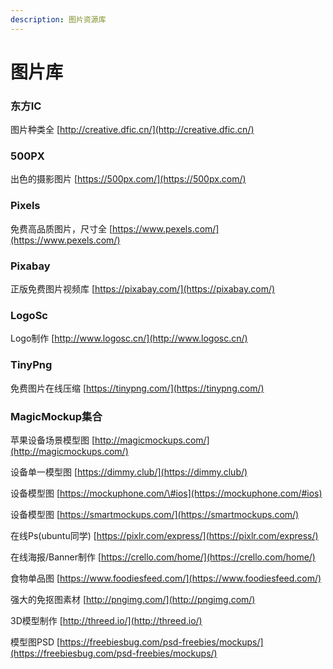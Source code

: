 ```yaml
---
description: 图片资源库
---
```


# 图片库

### 东方IC

图片种类全 [http://creative.dfic.cn/](http://creative.dfic.cn/)

### 500PX

出色的摄影图片 [https://500px.com/](https://500px.com/)

### Pixels

免费高品质图片，尺寸全 [https://www.pexels.com/](https://www.pexels.com/)

### Pixabay

正版免费图片视频库 [https://pixabay.com/](https://pixabay.com/)

### LogoSc

Logo制作 [http://www.logosc.cn/](http://www.logosc.cn/)

### TinyPng

免费图片在线压缩 [https://tinypng.com/](https://tinypng.com/)

### MagicMockup集合

苹果设备场景模型图 [http://magicmockups.com/](http://magicmockups.com/)

设备单一模型图 [https://dimmy.club/](https://dimmy.club/)

设备模型图 [https://mockuphone.com/\#ios](https://mockuphone.com/#ios)

设备模型图 [https://smartmockups.com/](https://smartmockups.com/)

在线Ps\(ubuntu同学\) [https://pixlr.com/express/](https://pixlr.com/express/)

在线海报/Banner制作 [https://crello.com/home/](https://crello.com/home/)

食物单品图 [https://www.foodiesfeed.com/](https://www.foodiesfeed.com/)

强大的免抠图素材 [http://pngimg.com/](http://pngimg.com/)

 3D模型制作 [http://threed.io/](http://threed.io/)

 模型图PSD [https://freebiesbug.com/psd-freebies/mockups/](https://freebiesbug.com/psd-freebies/mockups/)



